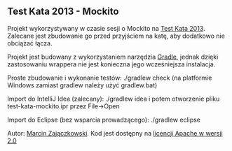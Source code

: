 ## Test Kata 2013 - Mockito

Projekt wykorzystywany w czasie sesji o Mockito na [Test Kata 2013](http://test.kata.org.pl/). Zalecane jest zbudowanie
go przed przyjściem na katę, aby dodatkowo nie obciążać łącza.

Projekt jest budowany z wykorzystaniem narzędzia [Gradle](http://www.gradle.org/), jednak dzięki zastosowaniu wrappera
nie jest konieczna jego wcześniejsza instalacja.

Proste zbudowanie i wykonanie testów:
./gradlew check
(na platformie Windows zamiast gradlew należy użyć gradlew.bat)

Import do IntelliJ Idea (zalecany):
./gradlew idea
i potem otworzenie pliku test-kata-mockito.ipr przez File->Open

Import do Eclipse (bez wsparcia prowadzącego):
./gradlew eclipse

Autor: [Marcin Zajączkowski](http://blog.solidsoft.info/). Kod jest dostępny na
[licencji Apache w wersji 2.0](https://www.apache.org/licenses/LICENSE-2.0.txt)
